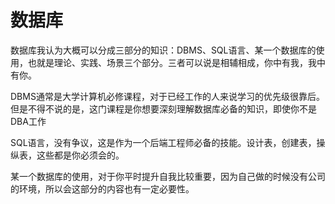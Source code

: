 # 数据库

数据库我认为大概可以分成三部分的知识：DBMS、SQL语言、某一个数据库的使用，也就是理论、实践、场景三个部分。三者可以说是相辅相成，你中有我，我中有你。

DBMS通常是大学计算机必修课程，对于已经工作的人来说学习的优先级很靠后。但是不得不说的是，这门课程是你想要深刻理解数据库必备的知识，即使你不是DBA工作

SQL语言，没有争议，这是作为一个后端工程师必备的技能。设计表，创建表，操纵表，这些都是你必须会的。

某一个数据库的使用，对于你平时提升自我比较重要，因为自己做的时候没有公司的环境，所以会这部分的内容也有一定必要性。